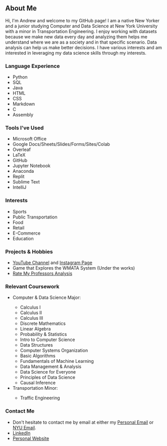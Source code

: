   ## About Me

<!--
**ayan32/ayan32** is a ✨ _special_ ✨ repository because its `README.md` (this file) appears on your GitHub profile.

Here are some ideas to get you started:

- 🔭 I’m currently working on ...
- 🌱 I’m currently learning ...
- 👯 I’m looking to collaborate on ...
- 🤔 I’m looking for help with ...
- 💬 Ask me about ...
- 📫 How to reach me: ...
- 😄 Pronouns: ...
- ⚡ Fun fact: ...
-->

Hi, I'm Andrew and welcome to my GitHub page! I am a native New Yorker and a junior studying Computer and Data Science at New York University with a minor in Transportation Engineering. I enjoy working with datasets because we make new data every day and analyzing them helps me understand where we are as a society and in that specific scenario. Data analysis can help us make better decisions. I have various interests and am interested in leveraging my data science skills through my interests.

<h3>Language Experience</h3>
<ul>
  <li>Python</li>
  <li>SQL</li>
  <li>Java</li>
  <li>HTML</li>
  <li>CSS</li>
  <li>Markdown</li>
  <li>C</li>
  <li>Assembly</li>
</ul>
  
<h3>Tools I've Used</h3>
<ul>
  <li>Microsoft Office</li>
  <li>Google Docs/Sheets/Slides/Forms/Sites/Colab</li>
  <li>Overleaf</li>
  <li>LaTeX</li>
  <li>GitHub</li>
  <li>Jupyter Notebook</li>
  <li>Anaconda</li>
  <li>Replit</li>
  <li>Sublime Text</li>
  <li>IntelliJ</li>
</ul>

<h3>Interests</h3>
<ul>
  <li>Sports</li>
  <li>Public Transportation</li>
  <li>Food</li>
  <li>Retail</li>
  <li>E-Commerce</li>
  <li>Education</li>
</ul>

<h3>Projects & Hobbies</h3>
<ul>
  <li><a href="https://www.youtube.com/@AceTransportHub">YouTube Channel</a> and <a href="https://www.instagram.com/acetransporthub">Instagram Page</a></li>
  <li>Game that Explores the WMATA System (Under the works)</li>
  <li><a href="https://github.com/ayan32/Rate-My-Professors-Analysis">Rate My Professors Analysis</a></li>
</ul>

<h3>Relevant Coursework</h3>
<ul>
  <li>Computer & Data Science Major:</li>
  <ul type=1>
    <li>Calculus I</li>
    <li>Calculus II</li>
    <li>Calculus III</li>
    <li>Discrete Mathematics</li>
    <li>Linear Algebra</li>
    <li>Probability & Statistics</li>
    <li>Intro to Computer Science</li>
    <li>Data Structures</li>
    <li>Computer Systems Organization</li>
    <li>Basic Algorithms</li>
    <li>Fundamentals of Machine Learning</li>
    <li>Data Management & Analysis</li>
    <li>Data Science for Everyone</li>
    <li>Principles of Data Science</li>
    <li>Causal Inference</li>
  </ul>
  <li>Transportation Minor:</li>
  <ul type=1>
    <li>Traffic Engineering</li>
  </ul>
</ul>

<h3>Contact Me</h3>
<ul>
  <li>Don't hesitate to contact me by email at either my <a href="mailto:andrewyan32@gmail.com">Personal Email</a> or <a href="mailto:ay2432@nyu.edu">NYU Email</a>.</li>
  <li><a href="https://www.linkedin.com/in/andrew-y32">LinkedIn</a></li>
  <li><a href="https://sites.google.com/view/andrew-y32">Personal Website</a></li>
</ul>
